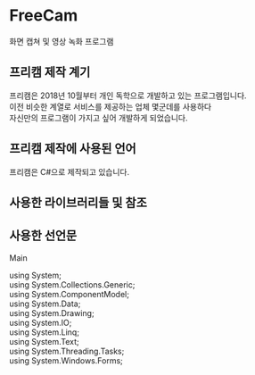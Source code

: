 <h1>FreeCam</h1>
<P> 화면 캡쳐 및 영상 녹화 프로그램 </p>

<h2>프리캠 제작 계기</h2>
<p>프리캠은 2018년 10월부터 개인 독학으로 개발하고 있는 프로그램입니다. <br> 이전 비슷한 계열로 서비스를 제공하는 업체 몇군데를 사용하다<br>자신만의 프로그램이 가지고 싶어 개발하게 되었습니다.</P>

<h2>프리캠 제작에 사용된 언어 </h2>
<p>프리캠은 C#으로 제작되고 있습니다.</P>

<h2>사용한 라이브러리들 및 참조</h2>

<h2>사용한 선언문</h2>
<P>Main</p>
<p>using System;<br>
using System.Collections.Generic;<br>
using System.ComponentModel;<br>
using System.Data;<br>
using System.Drawing;<br>
using System.IO;<br>
using System.Linq;<br>
using System.Text;<br>
using System.Threading.Tasks;<br>
using System.Windows.Forms;</br></P>

